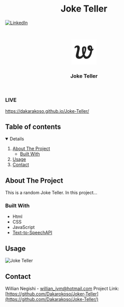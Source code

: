  <h1 align="center">Joke Teller</h1>

[![LinkedIn][linkedin-shield]][linkedin-url]

<!-- PROJECT LOGO -->
<br />
<p align="center">
    <img src="images/apple-touch-icon.png" alt="Logo" width="80" height="80">
  </a>

  <h3 align="center">Joke Teller</h3>
<br/>
</p>

### LIVE

https://dakarakoso.github.io/Joke-Teller/

<!-- TABLE OF CONTENTS -->

## Table of contents

<details open="open">
  <ol>
    <li>
      <a href="#about-the-project">About The Project</a>
      <ul>
        <li><a href="#built-with">Built With</a></li>
      </ul>
    </li>
    <li><a href="#usage">Usage</a></li>
    <li><a href="#contact">Contact</a></li>
  </ol>
</details>

<!-- ABOUT THE PROJECT -->

## About The Project

This is a random Joke Teller. In this project...

### Built With

- Html
- CSS
- JavaScript
- [Text-to-SpeechAPI](http://www.voicerss.org/api/)

## Usage

![Joke Teller]()

<!-- CONTACT -->

## Contact

Willian Negishi - willian_jvm@hotmail.com
Project Link: [https://github.com/Dakarokoso/Joker-Teller](https://github.com/Dakarakoso/Joke-Teller/)

<!-- MARKDOWN LINKS & IMAGES -->
<!-- https://www.markdownguide.org/basic-syntax/#reference-style-links -->

[linkedin-shield]: https://img.shields.io/badge/-LinkedIn-black.svg?style=for-the-badge&logo=linkedin&colorB=555
[linkedin-url]: https://www.linkedin.com/in/willian-negishi-2829a4172/

